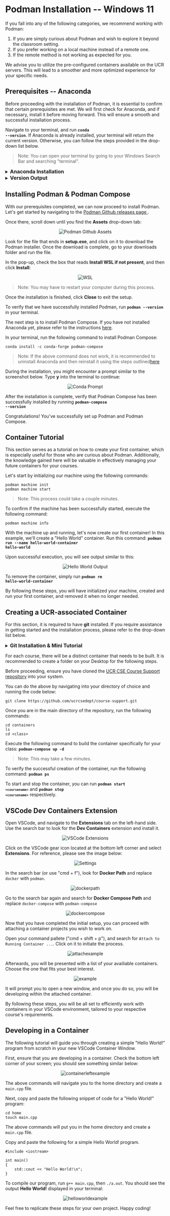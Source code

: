 # Podman Installation -- Windows 11

If you fall into any of the following categories, we recommend working with Podman:

1. If you are simply curious about Podman and wish to explore it beyond the classroom setting.
2. If you prefer working on a local machine instead of a remote one.
3. If the remote method is not working as expected for you.

We advise you to utilize the pre-configured containers available on the UCR servers. This will lead to a smoother and more optimized experience for your specific needs.

## Prerequisites -- Anaconda

Before proceeding with the installation of Podman, it is essential to confirm that certain prerequisites are met. We will first check for Anaconda, and if necessary, install it before moving forward. This will ensure a smooth and successful installation process. 

Navigate to your terminal, and run <code><b>conda --version</b></code>. If Anaconda is already installed, your terminal will return the current version. Otherwise, you can follow the steps provided in the drop-down list below.

>Note: You can open your terminal by going to your Windows Search Bar and searching "terminal".

<details>
<summary> <b><font size="3">Anaconda Installation</font></b></summary>
To begin the installation, navigate to the <a target="_blank" rel="noopener noreferrer" href="https://www.anaconda.com"> Anaconda homepage </a>.

Click the **Download** button with the Windows Icon. 
<p align="center">
   <img src="images/anaconda.png" alt="Anaconda Windows Download Button"> 
</p>

Once the download has finished, start the installer (the .exe file).
>Note: You can find your downloads by pressing (ctrl + j) on your keyboard.

Follow the steps below:
<ol>
   <li>Choose the <b>Next ></b> option on the Welcome page.</li>
   <li>Choose the <b>I Agree</b> option for the license agreement.</li>
   <li>Bubble the <b>Just Me (recommended)</b> option on the Select Installation Type screen.</li>
   <li>Choose the <b>Next ></b> option on the Choose Install Location page.</li>
   <li>Check the <b> Add Anaconda3 to my PATH environment variable</b> option on the Advanced Installation Options page.
    <ol>
      <li>
        <p align="center">
         <img src="images/added.png" alt="Anaconda PATH Option"> 
        </p>
      </li>
    </ol>
    <li>Click <b>Install</b> on the same page.</li></li>
    <li>Once the installation has finished, click <b>Finish</b>.</li>
</ol>
</details>

<details>
<summary> <font size="3"> <b>Version Output</b></font></summary>
<p align="center">
   <img src="images/condaversion.png" alt="Anaconda Version Output"> 
</p>
</details>

## Installing Podman & Podman Compose

With our prerequisites completed, we can now proceed to install Podman. Let's get started by navigating to the <a target="_blank" rel="noopener noreferrer" href="https://github.com/containers/podman/releases"> Podman Github releases page </a>.

Once there, scroll down until you find the **Assets** drop-down tab:
<p align="center">
   <img src="images/assets.png" alt="Podman Github Assets"> 
</p>

Look for the file that ends in **setup.exe**, and click on it to download the Podman installer. Once the download is complete, go to your downloads folder and run the file.

In the pop-up, check the box that reads **Install WSL if not present**, and then click **Install**:

<p align="center">
   <img src="images/wslinstall.png" alt="WSL"> 
</p>

>Note: You may have to restart your computer during this process.

Once the installation is finished, click **Close** to exit the setup. 

To verify that we have successfully installed Podman, run <code><b>podman --version</b></code> in your terminal.

The next step is to install Podman Compose. If you have not installed Anaconda yet, please refer to the instructions [here](#prerequisites----anaconda).

In your terminal, run the following command to install Podman Compose:

```
conda install -c conda-forge podman-compose
```

>Note: If the above command does not work, it is recommended to uninstall Anaconda and then reinstall it using the steps outlined[here](#prerequisites----anaconda)

During the installation, you might encounter a prompt similar to the screenshot below. Type **y** into the terminal to continue:
<p align="center">
   <img src="images/yes.png" alt="Conda Prompt"> 
</p>

After the installation is complete, verify that Podman Compose has been successfully installed by running <code><b>podman-compose --version</b></code>

Congratulations! You've successfully set up Podman and Podman Compose.

## Container Tutorial

This section serves as a tutorial on how to create your first container, which is especially useful for those who are curious about Podman. Additionally, the knowledge gained here will be valuable in effectively managing your future containers for your courses.

Let's start by initializing our machine using the following commands:

```
podman machine init
podman machine start
```
>Note: This process could take a couple minutes. 

To confirm if the machine has been successfully started, execute the following command:

```
podman machine info
```

With the machine up and running, let's now create our first container! In this example, we'll create a "Hello World" container. Run this command: <code><b>podman run --name hello-world-container hello-world</b></code>

Upon successful execution, you will see output similar to this:

<p align="center">
   <img src="images/hello_world.png" alt="Hello World Output" > 
</p>

To remove the container, simply run <code><b>podman rm hello-world-container</b></code>

By following these steps, you will have initialized your machine, created and run your first container, and removed it when no longer needed.

## Creating a UCR-associated Container

For this section, it is required to have **git** installed. If you require assistance in getting started and the installation process, please refer to the drop-down list below.

<details>
<summary><font size="3"><b>Git Installation & Mini Tutorial</b></font></summary>
To check if you have git installed, run <code><b>git --version</b></code> in your terminal.

If git is already installed, your terminal will return the current version. Otherwise, run <code><b>brew install git</b></code>
<details>
<summary><font size="3"><b>Version Output</b></font></summary>
<p align="center">
   <img src="images/git_version.png" alt="Git Successful Output"> 
</p>
</details>

To navigate your system, the two main commands you will use will be <code><b>cd</b></code> which stands for change directory and <code><b>ls</b></code> which lists the files and directories(folders) in your current directory.

For this section, I recommend creating a folder on your Desktop.

</details>

For each course, there will be a distinct container that needs to be built. It is recommended to create a folder on your Desktop for the following steps.

Before proceeding, ensure you have cloned the <a target="_blank" rel="noopener noreferrer" href="https://github.com/ucrcsedept/course-support/tree/main ">UCR CSE Course Support repository</a> into your system.

You can do the above by navigating into your directory of choice and running the code below:
```
git clone https://github.com/ucrcsedept/course-support.git
```

Once you are in the main directory of the repository, run the following commands:
```
cd containers
ls
cd <class>
```

Execute the following command to build the container specifically for your class: <code><b>podman-compose up -d</b></code>
>Note: This may take a few minutes.

To verify the successful creation of the container, run the following command: <code><b>podman ps</b></code>

To start and stop the container, you can run <code><b>podman start `<coursename>`</b></code> and <code><b>podman stop `<coursename>`</b></code> respectively.

## VSCode Dev Containers Extension

Open VSCode, and navigate to the **Extensions** tab on the left-hand side. Use the search bar to look for the **Dev Containers** extension and install it. 

<p align="center">
   <img src="images/ext.png" alt="VSCode Extensions" > 
</p>

Click on the VSCode gear icon located at the bottom left corner and select **Extensions**. For reference, please see the image below: 

<p align="center">
   <img src="images/settings.png" alt="Settings" > 
</p>

In the search bar (or use "cmd + f"), look for **Docker Path** and replace `docker` with `podman`.
<p align="center">
   <img src="images/dockerpath.png" alt="dockerpath" > 
</p>

Go to the search bar again and search for **Docker Compose Path** and replace `docker-compose` with `podman-compose`
<p align="center">
   <img src="images/dockerpath.png" alt="dockercompose" > 
</p>

Now that you have completed the initial setup, you can proceed with attaching a container projects you wish to work on.

Open your command pallete ("cmd + shift + p"), and search for `Attach to Running Container ...`. Click on it to initiate the process.
<p align="center">
   <img src="images/attachcontainer.png" alt="attachexample"> 
</p>

Afterwards, you will be presented with a list of your availiable containers. Choose the one that fits your best interest.
<p align="center">
   <img src="images/example.png" alt="example" width= " " height = " "> 
</p>

It will prompt you to open a new window, and once you do so, you will be developing within the attached container.

By following these steps, you will be all set to efficiently work with containers in your VSCode environment, tailored to your respective course's requirements.

## Developing in a Container
The following tutorial will guide you through creating a simple "Hello World!" program from scratch in your new VSCode Container Window.

First, ensure that you are developing in a container. Check the bottom left corner of your screen; you should see something similar below:
<p align="center">
   <img src="images/container_check.png" alt="containerleftexample" width= " " height = " "> 
</p>

The above commands will navigate you to the home directory and create a `main.cpp` file.

Next, copy and paste the following snippet of code for a "Hello World!" program:

```
cd home
touch main.cpp
```

The above commands will put you in the home directory and create a `main.cpp` file.

Copy and paste the following for a simple Hello World! program.
```
#include <iostream>

int main()
{
    std::cout << "Hello World!\n";
}
```

To compile our program, run `g++ main.cpp`, then `./a.out`. You should see the output **Hello World!** displayed in your terminal:
<p align="center">
   <img src="images/helloworld.png" alt="helloworldexample" width= " " height = " "> 
</p>

Feel free to replicate these steps for your own project. Happy coding!

